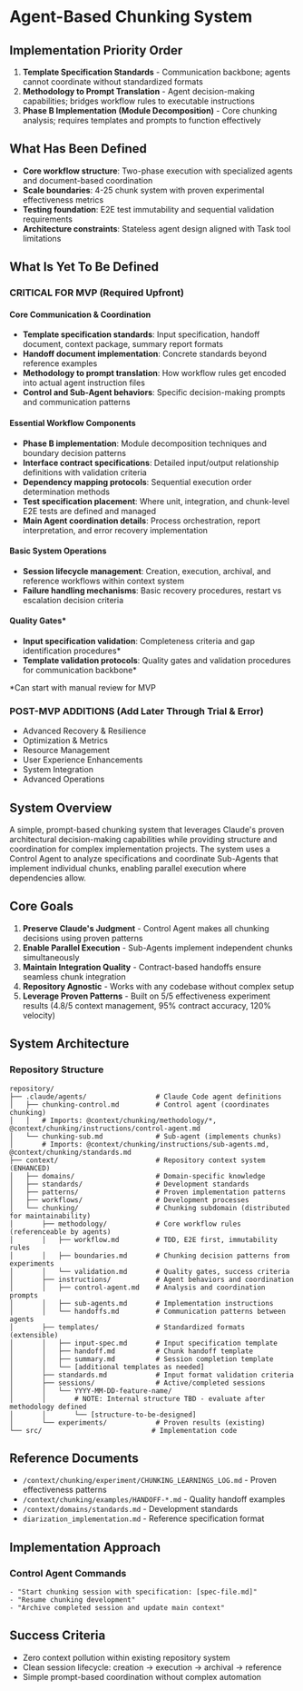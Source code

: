 # Agent-Based Chunking System

## Implementation Priority Order

1. **Template Specification Standards** - Communication backbone; agents cannot coordinate without standardized formats
2. **Methodology to Prompt Translation** - Agent decision-making capabilities; bridges workflow rules to executable instructions  
3. **Phase B Implementation (Module Decomposition)** - Core chunking analysis; requires templates and prompts to function effectively

## What Has Been Defined

- **Core workflow structure**: Two-phase execution with specialized agents and document-based coordination
- **Scale boundaries**: 4-25 chunk system with proven experimental effectiveness metrics
- **Testing foundation**: E2E test immutability and sequential validation requirements
- **Architecture constraints**: Stateless agent design aligned with Task tool limitations

## What Is Yet To Be Defined

### **CRITICAL FOR MVP** (Required Upfront)

#### **Core Communication & Coordination**
- **Template specification standards**: Input specification, handoff document, context package, summary report formats
- **Handoff document implementation**: Concrete standards beyond reference examples
- **Methodology to prompt translation**: How workflow rules get encoded into actual agent instruction files
- **Control and Sub-Agent behaviors**: Specific decision-making prompts and communication patterns

#### **Essential Workflow Components**
- **Phase B implementation**: Module decomposition techniques and boundary decision patterns
- **Interface contract specifications**: Detailed input/output relationship definitions with validation criteria
- **Dependency mapping protocols**: Sequential execution order determination methods
- **Test specification placement**: Where unit, integration, and chunk-level E2E tests are defined and managed
- **Main Agent coordination details**: Process orchestration, report interpretation, and error recovery implementation

#### **Basic System Operations**
- **Session lifecycle management**: Creation, execution, archival, and reference workflows within context system
- **Failure handling mechanisms**: Basic recovery procedures, restart vs escalation decision criteria

#### **Quality Gates***
- **Input specification validation**: Completeness criteria and gap identification procedures*
- **Template validation protocols**: Quality gates and validation procedures for communication backbone*

*Can start with manual review for MVP

### **POST-MVP ADDITIONS** (Add Later Through Trial & Error)

- Advanced Recovery & Resilience
- Optimization & Metrics
- Resource Management
- User Experience Enhancements
- System Integration
- Advanced Operations


## System Overview

A simple, prompt-based chunking system that leverages Claude's proven architectural decision-making capabilities while providing structure and coordination for complex implementation projects. The system uses a Control Agent to analyze specifications and coordinate Sub-Agents that implement individual chunks, enabling parallel execution where dependencies allow.

## Core Goals

1. **Preserve Claude's Judgment** - Control Agent makes all chunking decisions using proven patterns
2. **Enable Parallel Execution** - Sub-Agents implement independent chunks simultaneously 
3. **Maintain Integration Quality** - Contract-based handoffs ensure seamless chunk integration
4. **Repository Agnostic** - Works with any codebase without complex setup
5. **Leverage Proven Patterns** - Built on 5/5 effectiveness experiment results (4.8/5 context management, 95% contract accuracy, 120% velocity)

## System Architecture


### Repository Structure
```
repository/
├── .claude/agents/                 # Claude Code agent definitions
│   ├── chunking-control.md         # Control agent (coordinates chunking)
│   │   # Imports: @context/chunking/methodology/*, @context/chunking/instructions/control-agent.md
│   └── chunking-sub.md             # Sub-agent (implements chunks)
│       # Imports: @context/chunking/instructions/sub-agents.md, @context/chunking/standards.md
├── context/                        # Repository context system (ENHANCED)
│   ├── domains/                    # Domain-specific knowledge
│   ├── standards/                  # Development standards
│   ├── patterns/                   # Proven implementation patterns
│   ├── workflows/                  # Development processes
│   └── chunking/                   # Chunking subdomain (distributed for maintainability)
│       ├── methodology/            # Core workflow rules (referenceable by agents)
│       │   ├── workflow.md         # TDD, E2E first, immutability rules
│       │   ├── boundaries.md       # Chunking decision patterns from experiments
│       │   └── validation.md       # Quality gates, success criteria
│       ├── instructions/           # Agent behaviors and coordination
│       │   ├── control-agent.md    # Analysis and coordination prompts
│       │   ├── sub-agents.md       # Implementation instructions
│       │   └── handoffs.md         # Communication patterns between agents
│       ├── templates/              # Standardized formats (extensible)
│       │   ├── input-spec.md       # Input specification template
│       │   ├── handoff.md          # Chunk handoff template
│       │   ├── summary.md          # Session completion template
│       │   └── [additional templates as needed]
│       ├── standards.md            # Input format validation criteria
│       ├── sessions/               # Active/completed sessions
│       │   └── YYYY-MM-DD-feature-name/
│       │       # NOTE: Internal structure TBD - evaluate after methodology defined
│       │       └── [structure-to-be-designed]
│       └── experiments/            # Proven results (existing)
└── src/                           # Implementation code
```





## Reference Documents
- `/context/chunking/experiment/CHUNKING_LEARNINGS_LOG.md` - Proven effectiveness patterns
- `/context/chunking/examples/HANDOFF-*.md` - Quality handoff examples
- `/context/domains/standards.md` - Development standards
- `diarization_implementation.md` - Reference specification format



## Implementation Approach

### Control Agent Commands
```
- "Start chunking session with specification: [spec-file.md]"
- "Resume chunking development"
- "Archive completed session and update main context"
```


## Success Criteria
- Zero context pollution within existing repository system
- Clean session lifecycle: creation → execution → archival → reference
- Simple prompt-based coordination without complex automation

